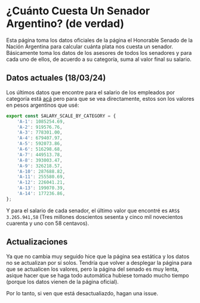 # ¿Cuánto Cuesta Un Senador Argentino? (de verdad)

Esta página toma los datos oficiales de la página el Honorable Senado de la Nación Argentina para calcular cuánta plata nos cuesta un senador. Básicamente toma los datos de los asesores de todos los senadores y para cada uno de ellos, de acuerdo a su categoría, suma al valor final su salario.

## Datos actuales (18/03/24)

Los últimos datos que encontre para el salario de los empleados por categoría está [acá](https://www.senado.gob.ar/prensa/adjunto/descargarArchivo/tipo/EscalaSalarial) pero para que se vea directamente, estos son los valores en pesos argentinos que usé:
```javascript
export const SALARY_SCALE_BY_CATEGORY = {
	'A-1': 1085254.69,
	'A-2': 919576.76,
	'A-3': 778301.00,
	'A-4': 679407.97,
	'A-5': 592073.86,
	'A-6': 516298.68,
	'A-7': 449513.78,
	'A-8': 393003.47,
	'A-9': 326218.57,
	'A-10': 287688.82,
	'A-11': 255580.69,
	'A-12': 226041.21,
	'A-13': 199070.39,
	'A-14': 177236.86,
};
```

Y para el salario de cada senador, el último valor que encontré es `ARS$ 3.265.941,58` (Tres millones doscientos sesenta y cinco mil novecientos cuarenta y uno con 58 centavos).

## Actualizaciones
Ya que no cambia muy seguido hice que la página sea estática y los datos no se actualizan por sí solos. Tendría que volver a desplegar la página para que se actualicen los valores, pero la página del senado es muy lenta, asique hacer que se haga todo automática hubiese tomado mucho tiempo (porque los datos vienen de la página oficial).

Por lo tanto, si ven que está desactualiazdo, hagan una issue.